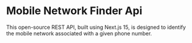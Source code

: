 # Mobile Network Finder Api
This open-source REST API, built using Next.js 15, is designed to identify the mobile network associated with a given phone number.
